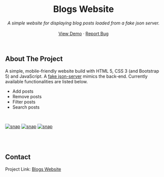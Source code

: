 <p align="center">
  <h1 align="center">Blogs Website</h1>
  <p align="center">
   <em>A simple website for displaying blog posts loaded from a fake json server.</em>
    <br />
    <br />
    <a href="https://thusarasenanayake.github.io/blogs-website/">View Demo</a>
    ·
    <a href="https://github.com/thusarasenanayake/blogs-website/issues">Report Bug</a>
  </p>
</p>
<br />

## About The Project

A simple, mobile-friendly website build with HTML 5, CSS 3 (and Bootstrap 5) and JavaScript. A [fake json-server](https://thusara-fake-json-server.herokuapp.com/posts) mimics the back-end. Currently available functionalities are listed below.

- Add posts
- Remove posts
- Filter posts
- Search posts

<br />

[![snap][capture1-sm]][capture1]
[![snap][capture2-sm]][capture2]
[![snap][capture3-sm]][capture3]

<br />
<br />

## Contact

Project Link: [Blogs Website](https://github.com/thusarasenanayake/blogs-website)

[capture1-sm]: ./public/img/Capture1-sm.png "snap"
[capture1]: https://github.com/thusarasenanayake/blogs-website/blob/main/public/img/Capture1.png
[capture2-sm]: public/img/Capture2-sm.png "snap"
[capture2]: https://github.com/thusarasenanayake/blogs-website/tree/main/public/img/Capture2.png
[capture3-sm]: public/img/Capture3-sm.png "snap"
[capture3]: https://github.com/thusarasenanayake/blogs-website/tree/public/img/Capture3.png
